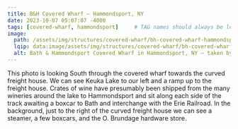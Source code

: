 ```yaml
---
title: B&H Covered Wharf — Hammondsport, NY
date: 2023-10-07 05:07:07 -4000
tags: [covered-wharf, hammondsport]     # TAG names should always be lowercase
image:
  path: /assets/img/structures/covered-wharf/bh-covered-wharf-hammondsport-ny-1909-01.jpg
  lqip: data:image/assets/img/structures/covered-wharf/bh-covered-wharf-hammondsport-ny-1909-01-lqip.jpg
  alt: Bath & Hammondsport Covered Wharf in Hammondsport, NY — taken by J.E. Bailey, Photographer, Erie Railroad — circa 1900-1909
---
```

This photo is looking South through the covered wharf towards the curved freight house. We can see Keuka Lake to our left and a ramp up to the freight house. Crates of wine have presumably been shipped from the many wineries around the lake to Hammondsport and sit along each side of the track awaiting a boxcar to Bath and interchange with the Erie Railroad. In the background, just to the right of the curved freight house we can see a steamer, a few boxcars, and the O. Brundage hardware store.

